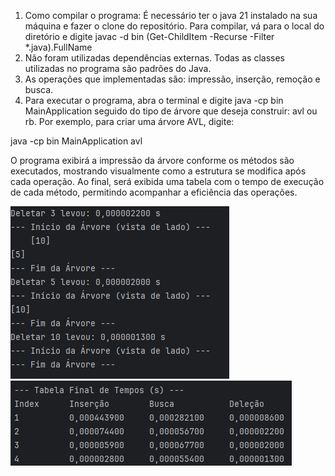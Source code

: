1) Como compilar o programa: É necessário ter o java 21 instalado na sua máquina e fazer o clone do repositório. Para compilar, vá para o local do diretório e digite javac -d bin (Get-ChildItem -Recurse -Filter *.java).FullName
2) Não foram utilizadas dependências externas. Todas as classes utilizadas no programa são padrões do Java.
3) As operações que implementadas são: impressão, inserção, remoção e busca.
4) Para executar o programa, abra o terminal e digite java -cp bin MainApplication seguido do tipo de árvore que deseja construir: avl ou rb. Por exemplo, para criar uma árvore AVL, digite:

java -cp bin MainApplication avl


O programa exibirá a impressão da árvore conforme os métodos são executados, mostrando visualmente como a estrutura se modifica após cada operação. Ao final, será exibida uma tabela com o tempo de execução de cada método, permitindo acompanhar a eficiência das operações.

![img.png](img.png)
![img_1.png](img_1.png)